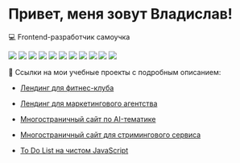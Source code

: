 # Привет, меня зовут Владислав!

💻 Frontend-разработчик самоучка

  <p align="left">
    <img src="https://img.shields.io/badge/HTML-FF5722?style=for-the-badge&logo=html5&logoColor=white" />
    <img src="https://img.shields.io/badge/JSX-61DAFB?style=for-the-badge&logo=react&logoColor=black" />
    <img src="https://img.shields.io/badge/CSS3-1572B6?style=for-the-badge&logo=css3&logoColor=white" />
    <img src="https://img.shields.io/badge/Sass/SCSS-CD6799?style=for-the-badge&logo=sass&logoColor=white" />
    <img src="https://img.shields.io/badge/JavaScript-FFD600?style=for-the-badge&logo=javascript&logoColor=black" />
    <img src="https://img.shields.io/badge/Vite-646CFF?style=for-the-badge&logo=vite&logoColor=white" />
    <img src="https://img.shields.io/badge/NPM-CB3837?style=for-the-badge&logo=npm&logoColor=white" />
    <img src="https://img.shields.io/badge/БЭМ-3C873A?style=for-the-badge&labelColor=3C873A&logo=data:image/png;base64,iVBORw0KGgoAAAANSUhEUgAAABAAAAAQCAQAAAC1+jfqAAAAvUlEQVR4AY2RuQnCMAyGv6TVQAO9gEXoCdQD3cV3AT+gM+gF7QHMgWkULYrAplcHHcDHYvjENrxnHIkv9ovqNv34lkwQ4oa+M+a0cUvE7oDKAZXZxQoywFkxATAVH+GvSkGB9ZryUlqGjPVROzXvjcChmuap6ar0B6do7ub3KhPj7BqUam2G1TJq1jAeD1nXtR9dwOqI1ZloZB9NZj63bQdnSkftFi/OLKDKCV1Ob5AAAAAElFTkSuQmCC&logoColor=white" />
    <img src="https://img.shields.io/badge/Git-F05032?style=for-the-badge&logo=git&logoColor=white" />
    <img src="https://img.shields.io/badge/GitHub-181717?style=for-the-badge&logo=github&logoColor=white" />
    <img src="https://img.shields.io/badge/Figma-F24E1E?style=for-the-badge&logo=figma&logoColor=white" />
  </p>

<summary>🔧 Ссылки на мои учебные проекты с подробным описанием:</summary>  

- [Лендинг для фитнес-клуба](https://github.com/VAChekhov/kropp-fitness) 

- [Лендинг для маркетингового агентства](https://github.com/VAChekhov/positivus)

- [Многостраничный сайт по AI-тематике](https://github.com/VAChekhov/future-tech)

- [Многостраничный сайт для стримингового сервиса](https://github.com/VAChekhov/stream-vibe)

- [To Do List на чистом JavaScript](https://github.com/VAChekhov/to-do-list-vanilla-js)
